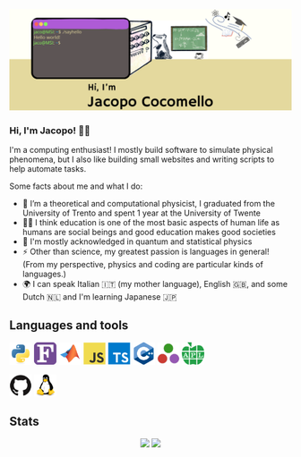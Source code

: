 <img src="banner_larger.png" alt="banner">
<!-- height="250px" width="500px" -->

### Hi, I'm Jacopo! 👋🦡

I'm a computing enthusiast! I mostly build software to simulate physical phenomena, but I also like building small websites and writing scripts to help automate tasks.

Some facts about me and what I do:
- 🔭 I’m a theoretical and computational physicist, I graduated from the University of Trento and spent 1 year at the University of Twente
- 👨‍🏫 I think education is one of the most basic aspects of human life as humans are social beings and good education makes good societies
- 🌱 I'm mostly acknowledged in quantum and statistical physics
- ⚡ Other than science, my greatest passion is languages in general! (From my perspective, physics and coding are particular kinds of languages.)
- 🌍 I can speak Italian 🇮🇹 (my mother language), English 🇬🇧, and some Dutch 🇳🇱 and I'm learning Japanese 🇯🇵


## Languages and tools

<p align="left">
<img src="https://raw.githubusercontent.com/devicons/devicon/master/icons/python/python-original.svg" alt="python" width="40" height="40"/>
<img src="https://raw.githubusercontent.com/devicons/devicon/master/icons/fortran/fortran-original.svg" alt="python" width="40" height="40"/>
<img src="https://raw.githubusercontent.com/devicons/devicon/master/icons/matlab/matlab-original.svg" alt="cplusplus" width="40" height="40"/> 
<img src="https://raw.githubusercontent.com/devicons/devicon/master/icons/javascript/javascript-original.svg" alt="javascript" width="40" height="40"/> 
<img src="https://raw.githubusercontent.com/devicons/devicon/master/icons/typescript/typescript-original.svg" alt="javascript" width="40" height="40"/> 
<img src="https://raw.githubusercontent.com/devicons/devicon/master/icons/cplusplus/cplusplus-original.svg" alt="cplusplus" width="40" height="40"/> 
<img src="https://raw.githubusercontent.com/devicons/devicon/master/icons/julia/julia-original.svg" alt="cplusplus" width="40" height="40"/> 
<img src="https://raw.githubusercontent.com/devicons/devicon/master/icons/apl/apl-original.svg" alt="cplusplus" width="40" height="40"/> 
</p>

<p align="left">
<img src="https://raw.githubusercontent.com/devicons/devicon/master/icons/github/github-original.svg" alt="cplusplus" width="40" height="40"/> 
<img src="https://raw.githubusercontent.com/devicons/devicon/master/icons/linux/linux-original.svg" alt="cplusplus" width="40" height="40"/> 
</p>

## Stats

<div align="center">
  <img src="https://github-readme-stats.vercel.app/api?username=kaminoatowo&count_private=true&theme=github_dark&show_icons=true" />
  <img src="https://github-readme-stats.vercel.app/api/top-langs/?username=kaminoatowo&count_private=true&theme=github_dark&layout=donut&hide=Logos" />
</div>

